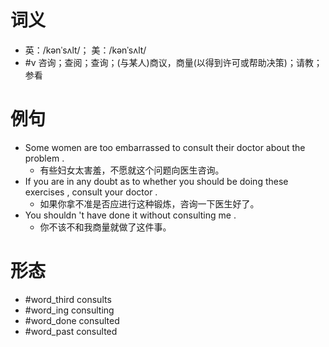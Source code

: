 # 词义
- 英：/kənˈsʌlt/； 美：/kənˈsʌlt/
- #v 咨询；查阅；查询；(与某人)商议，商量(以得到许可或帮助决策)；请教；参看
# 例句
- Some women are too embarrassed to consult their doctor about the problem .
	- 有些妇女太害羞，不愿就这个问题向医生咨询。
- If you are in any doubt as to whether you should be doing these exercises , consult your doctor .
	- 如果你拿不准是否应进行这种锻炼，咨询一下医生好了。
- You shouldn 't have done it without consulting me .
	- 你不该不和我商量就做了这件事。
# 形态
- #word_third consults
- #word_ing consulting
- #word_done consulted
- #word_past consulted
